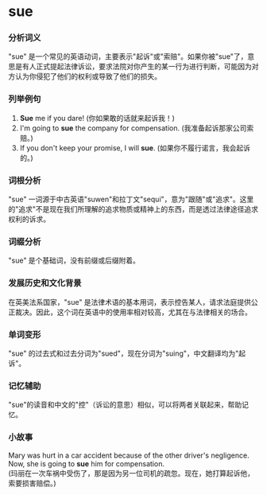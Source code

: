 # sue

### 分析词义

  

"sue" 是一个常见的英语动词，主要表示"起诉"或"索赔"。如果你被"sue"了，意思是有人正式提起法律诉讼，要求法院对你产生的某一行为进行判断，可能因为对方认为你侵犯了他们的权利或导致了他们的损失。

  

### 列举例句

  

1.  **Sue** me if you dare! (你如果敢的话就来起诉我！)
2.  I'm going to **sue** the company for compensation. (我准备起诉那家公司索赔。)
3.  If you don't keep your promise, I will **sue**. (如果你不履行诺言，我会起诉的。)

  

### 词根分析

  

"sue" 一词源于中古英语"suwen"和拉丁文"sequi"，意为"跟随"或"追求"。这里的"追求"不是现在我们所理解的追求物质或精神上的东西，而是透过法律途径追求权利的诉求。

  

### 词缀分析

  

"sue" 是个基础词，没有前缀或后缀附着。

  

### 发展历史和文化背景

  

在英美法系国家，"sue" 是法律术语的基本用词，表示控告某人，请求法庭提供公正裁决。因此，这个词在英语中的使用率相对较高，尤其在与法律相关的场合。

  

### 单词变形

  

"sue" 的过去式和过去分词为"sued"，现在分词为"suing"，中文翻译均为"起诉"。

  

### 记忆辅助

  

"sue"的读音和中文的"控"（诉讼的意思）相似，可以将两者关联起来，帮助记忆。

  

### 小故事

  

Mary was hurt in a car accident because of the other driver's negligence. Now, she is going to **sue** him for compensation.  
(玛丽在一次车祸中受伤了，那是因为另一位司机的疏忽。现在，她打算起诉他，索要损害赔偿。)
